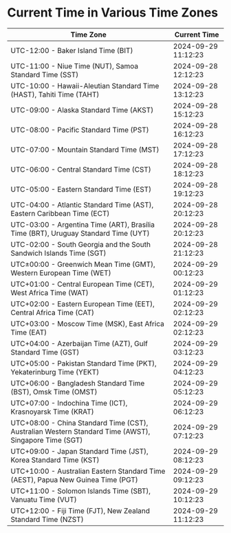 # Current Time in Various Time Zones

| Time Zone | Current Time |
|-----------|--------------|
| UTC-12:00 - Baker Island Time (BIT) | 2024-09-29 11:12:23 |
| UTC-11:00 - Niue Time (NUT), Samoa Standard Time (SST) | 2024-09-28 12:12:23 |
| UTC-10:00 - Hawaii-Aleutian Standard Time (HAST), Tahiti Time (TAHT) | 2024-09-28 13:12:23 |
| UTC-09:00 - Alaska Standard Time (AKST) | 2024-09-28 15:12:23 |
| UTC-08:00 - Pacific Standard Time (PST) | 2024-09-28 16:12:23 |
| UTC-07:00 - Mountain Standard Time (MST) | 2024-09-28 17:12:23 |
| UTC-06:00 - Central Standard Time (CST) | 2024-09-28 18:12:23 |
| UTC-05:00 - Eastern Standard Time (EST) | 2024-09-28 19:12:23 |
| UTC-04:00 - Atlantic Standard Time (AST), Eastern Caribbean Time (ECT) | 2024-09-28 20:12:23 |
| UTC-03:00 - Argentina Time (ART), Brasília Time (BRT), Uruguay Standard Time (UYT) | 2024-09-28 20:12:23 |
| UTC-02:00 - South Georgia and the South Sandwich Islands Time (SGT) | 2024-09-28 21:12:23 |
| UTC±00:00 - Greenwich Mean Time (GMT), Western European Time (WET) | 2024-09-29 00:12:23 |
| UTC+01:00 - Central European Time (CET), West Africa Time (WAT) | 2024-09-29 01:12:23 |
| UTC+02:00 - Eastern European Time (EET), Central Africa Time (CAT) | 2024-09-29 02:12:23 |
| UTC+03:00 - Moscow Time (MSK), East Africa Time (EAT) | 2024-09-29 02:12:23 |
| UTC+04:00 - Azerbaijan Time (AZT), Gulf Standard Time (GST) | 2024-09-29 03:12:23 |
| UTC+05:00 - Pakistan Standard Time (PKT), Yekaterinburg Time (YEKT) | 2024-09-29 04:12:23 |
| UTC+06:00 - Bangladesh Standard Time (BST), Omsk Time (OMST) | 2024-09-29 05:12:23 |
| UTC+07:00 - Indochina Time (ICT), Krasnoyarsk Time (KRAT) | 2024-09-29 06:12:23 |
| UTC+08:00 - China Standard Time (CST), Australian Western Standard Time (AWST), Singapore Time (SGT) | 2024-09-29 07:12:23 |
| UTC+09:00 - Japan Standard Time (JST), Korea Standard Time (KST) | 2024-09-29 08:12:23 |
| UTC+10:00 - Australian Eastern Standard Time (AEST), Papua New Guinea Time (PGT) | 2024-09-29 09:12:23 |
| UTC+11:00 - Solomon Islands Time (SBT), Vanuatu Time (VUT) | 2024-09-29 10:12:23 |
| UTC+12:00 - Fiji Time (FJT), New Zealand Standard Time (NZST) | 2024-09-29 11:12:23 |
